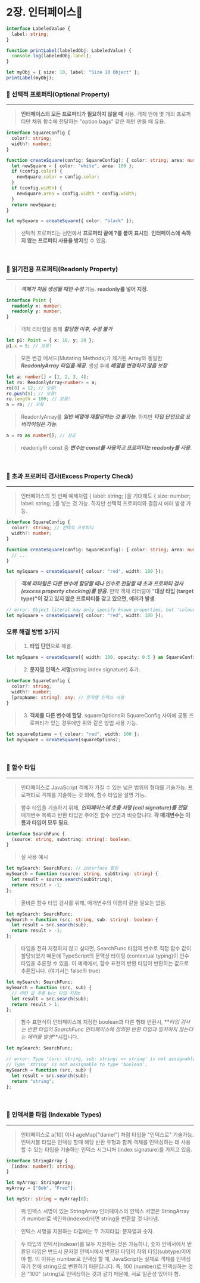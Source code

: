 # 2장. 인터페이스

```ts
interface LabeledValue {
  label: string;
}

function printLabel(labeledObj: LabeledValue) {
  console.log(labeledObj.label);
}

let myObj = { size: 10, label: "Size 10 Object" };
printLabel(myObj);
```

### 🏀 선택적 프로퍼티(Optional Property)

---

> **인터페이스의 모든 프로퍼티가 필요하지 않을 때** 사용. 객체 안에 몇 개의 프로퍼티만 채워 함수에 전달하는 "option bags" 같은 패턴 만들 때 유용.

```ts
interface SquareConfig {
  color?: string;
  width?: number;
}

function createSquare(config: SquareConfig): { color: string; area: number } {
  let newSquare = { color: "white", area: 100 };
  if (config.color) {
    newSquare.color = config.color;
  }
  if (config.width) {
    newSquare.area = config.width * config.width;
  }
  return newSquare;
}

let mySquare = createSquare({ color: "black" });
```

> 선택적 프로퍼티는 선언에서 **프로퍼티 끝에 ?를 붙여 표시**함.
> **인터페이스에 속하지 않는 프로퍼티 사용을 방지**할 수 있음.

<br />

### 🏀 읽기전용 프로퍼티(Readonly Property)

---

> _**객체가 처음 생성될 때만 수정**_ 가능. **readonly를 넣어 지정**.

```ts
interface Point {
  readonly x: number;
  readonly y: number;
}
```

> 객체 리터럴을 통해 _**할당한 이후, 수정 불가**_

```ts
let p1: Point = { x: 10, y: 20 };
p1.x = 5; // 오류!
```

> 모든 변경 메서드(Mutating Methods)가 제거된 Array<T>와 동일한 _**ReadonlyArray<T> 타입을 제공**_. 생성 후에 _**배열을 변경하지 않음 보장**_

```ts
let a: number[] = [1, 2, 3, 4];
let ro: ReadonlyArray<number> = a;
ro[0] = 12; // 오류!
ro.push(5); // 오류!
ro.length = 100; // 오류!
a = ro; // 오류
```

> ReadonlyArray를 _**일반 배열에 재할당하는 것 불가능**_. 하지만 _**타입 단언으로 오버라이딩은 가능**_.

```ts
a = ro as number[]; // 성공
```

> readonly와 const 중 _**변수는 const를 사용하고 프로퍼티는 readonly를 사용**_.

<br />

### 🏀 초과 프로퍼티 검사(Excess Property Check)

---

> 인터페이스의 첫 번째 예제처럼 { label: string; }을 기대해도 { size: number; label: string; }를 넣는 것 가능. 하지만 선택적 프로퍼티와 결합시 에러 발생 가능.

```ts
interface SquareConfig {
  color?: string; // 선택적 프로퍼티
  width?: number;
}

function createSquare(config: SquareConfig): { color: string; area: number } {
  // ...
}

let mySquare = createSquare({ colour: "red", width: 100 });
```

> **_객체 리터럴은 다른 변수에 할당할 때나 인수로 전달할 때 초과 프로퍼티 검사 (excess property checking)를 받음_**. 만약 객체 리터럴이 "**대상 타입 (target type)"이 갖고 있지 않은 프로퍼티를 갖고 있으면, 에러가 발생**.

```ts
// error: Object literal may only specify known properties, but 'colour' does not exist in type 'SquareConfig'. Did you mean to write 'color'?
let mySquare = createSquare({ colour: "red", width: 100 });
```

### 오류 해결 방법 3가지

> 1. **타입 단언**으로 해결.

```ts
let mySquare = createSquare({ width: 100, opacity: 0.5 } as SquareConfig);
```

> 2. **문자열 인덱스 서명**(string index signatuer) 추가.

```ts
interface SquareConfig {
  color?: string;
  width?: number;
  [propName: string]: any; // 문자열 인덱스 서명
}
```

> 3. **객체를 다른 변수에 할당**. squareOptions와 SquareConfig 사이에 공통 프로퍼티가 있는 경우에만 위와 같은 방법 사용 가능.

```ts
let squareOptions = { colour: "red", width: 100 };
let mySquare = createSquare(squareOptions);
```

<br />

### 🏀 함수 타입

---

> 인터페이스로 JavaScript 객체가 가질 수 있는 넓은 범위의 형태를 기술가능. 프로퍼티로 객체를 기술하는 것 외에, 함수 타입을 설명 가능.

> 함수 타입을 기술하기 위해, **_인터페이스에 호출 서명 (call signature)를 전달_**. 매개변수 목록과 반환 타입만 주어진 함수 선언과 비슷합니다. **각 매개변수는 이름과 타입이 모두 필요**.

```ts
interface SearchFunc {
  (source: string, substring: string): boolean;
}
```

> 실 사용 예시

```ts
let mySearch: SearchFunc; // interface 할당
mySearch = function (source: string, subString: string) {
  let result = source.search(subString);
  return result > -1;
};
```

> 올바른 함수 타입 검사를 위해, 매개변수의 이름이 같을 필요는 없음.

```ts
let mySearch: SearchFunc;
mySearch = function (src: string, sub: string): boolean {
  let result = src.search(sub);
  return result > -1;
};
```

> 타입을 전혀 지정하지 않고 싶다면, SearchFunc 타입의 변수로 직접 함수 값이 할당되었기 때문에 TypeScript의 문맥상 타이핑 (contextual typing)이 인수 타입을 추론할 수 있음. 이 예제에서, 함수 표현의 반환 타입이 반환하는 값으로 추론됩니다. (여기서는 false와 true)

```ts
let mySearch: SearchFunc;
mySearch = function (src, sub) {
  // 리턴 값 추론 b/c 타입 지정x
  let result = src.search(sub);
  return result > 1;
};
```

> 함수 표현식이 인터페이스에 지정한 boolean과 다른 형태 반환시, **_타입 검사는 반환 타입이 SearchFunc 인터페이스에 정의된 반환 타입과 일치하지 않는다는 에러를 발생_**시킵니다.

```ts
let mySearch: SearchFunc;

// error: Type '(src: string, sub: string) => string' is not assignable to type 'SearchFunc'.
// Type 'string' is not assignable to type 'boolean'.
mySearch = function (src, sub) {
  let result = src.search(sub);
  return "string";
};
```

<br />

### 🏀 인덱서블 타입 (Indexable Types)

---

> 인터페이스로 a[10] 이나 ageMap["daniel"] 처럼 타입을 "인덱스로" 기술가능. 인덱서블 타입은 인덱싱 할때 해당 반환 유형과 함께 객체를 인덱싱하는 데 사용할 수 있는 타입을 기술하는 인덱스 시그니처 (index signature)를 가지고 있음.

```ts
interface StringArray {
  [index: number]: string;
}

let myArray: StringArray;
myArray = ["Bob", "Fred"];

let myStr: string = myArray[0];
```

> 위 인덱스 서명이 있는 StringArray 인터페이스의 인덱스 서명은 StringArray가 number로 색인화(indexed)되면 string을 반환할 것 나타냄.

> 인덱스 서명을 지원하는 타입에는 두 가지타입: 문자열과 숫자.

> 두 타입의 인덱서(indexer)를 모두 지원하는 것은 가능하나, 숫자 인덱서에서 반환된 타입은 반드시 문자열 인덱서에서 반환된 타입의 하위 타입(subtype)이어야 함. 이 이유는 number로 인덱싱 할 때, JavaScript는 실제로 객체를 인덱싱하기 전에 string으로 변환하기 때문입니다. 즉, 100 (number)로 인덱싱하는 것은 "100" (string)로 인덱싱하는 것과 같기 때문에, 서로 일관성 있어야 함.

